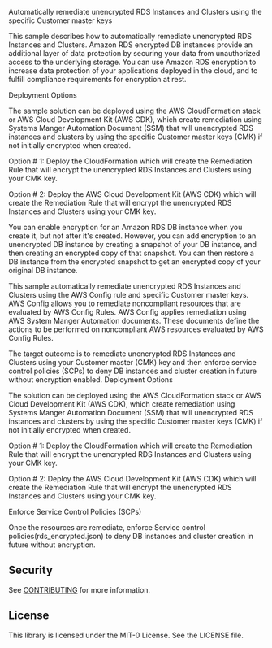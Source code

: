 Automatically remediate unencrypted RDS Instances and Clusters using the specific Customer master keys

This sample describes how to automatically remediate unencrypted RDS Instances and Clusters. Amazon RDS encrypted DB instances provide an additional layer of data protection by securing your data from unauthorized access to the underlying storage. You can use Amazon RDS encryption to increase data protection of your applications deployed in the cloud, and to fulfill compliance requirements for encryption at rest.

Deployment Options

The sample solution can be deployed using the AWS CloudFormation stack or AWS Cloud Development Kit (AWS CDK), which create remediation using Systems Manger Automation Document (SSM) that will unencrypted RDS instances and clusters by using the specific Customer master keys (CMK) if not initially encrypted when created.

Option # 1: Deploy the CloudFormation which will create the Remediation Rule that will encrypt the unencrypted RDS Instances and Clusters using your CMK key.

Option # 2: Deploy the AWS Cloud Development Kit (AWS CDK) which will create the Remediation Rule that will encrypt the unencrypted RDS Instances and Clusters using your CMK key.

You can enable encryption for an Amazon RDS DB instance when you create it, but not after it's created. However, you can add encryption to an unencrypted DB instance by creating a snapshot of your DB instance, and then creating an encrypted copy of that snapshot. You can then restore a DB instance from the encrypted snapshot to get an encrypted copy of your original DB instance.

This sample automatically remediate unencrypted RDS Instances and Clusters using the AWS Config rule and specific Customer master keys. AWS Config allows you to remediate noncompliant resources that are evaluated by AWS Config Rules. AWS Config applies remediation using AWS System Manger Automation documents. These documents define the actions to be performed on noncompliant AWS resources evaluated by AWS Config Rules.

The target outcome is to remediate unencrypted RDS Instances and Clusters using your Customer master (CMK) key and then enforce service control policies (SCPs) to deny DB instances and cluster creation in future without encryption enabled.
Deployment Options

The solution can be deployed using the AWS CloudFormation stack or AWS Cloud Development Kit (AWS CDK), which create remediation using Systems Manger Automation Document (SSM) that will unencrypted RDS instances and clusters by using the specific Customer master keys (CMK) if not initially encrypted when created.

Option # 1: Deploy the CloudFormation which will create the Remediation Rule that will encrypt the unencrypted RDS Instances and Clusters using your CMK key.

Option # 2: Deploy the AWS Cloud Development Kit (AWS CDK) which will create the Remediation Rule that will encrypt the unencrypted RDS Instances and Clusters using your CMK key.

Enforce Service Control Policies (SCPs)

Once the resources are remediate, enforce Service control policies(rds_encrypted.json) to deny DB instances and cluster creation in future without encryption.  

## Security

See [CONTRIBUTING](CONTRIBUTING.md#security-issue-notifications) for more information.

## License

This library is licensed under the MIT-0 License. See the LICENSE file.

